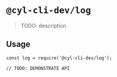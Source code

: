 # `@cyl-cli-dev/log`

> TODO: description

## Usage

```
const log = require('@cyl-cli-dev/log');

// TODO: DEMONSTRATE API
```
